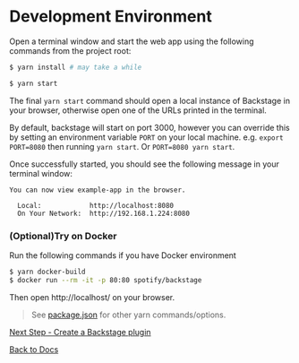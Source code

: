 # Development Environment

Open a terminal window and start the web app using the following commands from the project root:

```bash
$ yarn install # may take a while

$ yarn start
```

The final `yarn start` command should open a local instance of Backstage in your browser, otherwise open one of the URLs printed in the terminal.

By default, backstage will start on port 3000, however you can override this by setting an environment variable `PORT` on your local machine. e.g. `export PORT=8080` then running `yarn start`. Or `PORT=8080 yarn start`.

Once successfully started, you should see the following message in your terminal window:

```
You can now view example-app in the browser.

  Local:            http://localhost:8080
  On Your Network:  http://192.168.1.224:8080
```

### (Optional)Try on Docker

Run the following commands if you have Docker environment

```bash
$ yarn docker-build
$ docker run --rm -it -p 80:80 spotify/backstage
```

Then open http://localhost/ on your browser.

> See [package.json](/package.json) for other yarn commands/options.

[Next Step - Create a Backstage plugin](create-a-plugin.md)

[Back to Docs](README.md)
